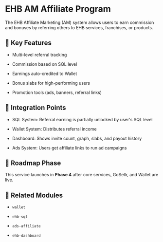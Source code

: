 # EHB AM Affiliate Program

The EHB Affiliate Marketing (AM) system allows users to earn commission and bonuses by referring others to EHB services, franchises, or products.

## 🎯 Key Features

- Multi-level referral tracking

- Commission based on SQL level

- Earnings auto-credited to Wallet

- Bonus slabs for high-performing users

- Promotion tools (ads, banners, referral links)

## 🔗 Integration Points

- SQL System: Referral earning is partially unlocked by user's SQL level

- Wallet System: Distributes referral income

- Dashboard: Shows invite count, graph, slabs, and payout history

- Ads System: Users get affiliate links to run ad campaigns

## 📌 Roadmap Phase

This service launches in **Phase 4** after core services, GoSellr, and Wallet are live.

## 🧩 Related Modules

- `wallet`

- `ehb-sql`

- `ads-affiliate`

- `ehb-dashboard`
